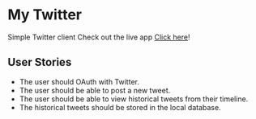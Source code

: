 # My Twitter

Simple Twitter client 
Check out the live app [Click here](http://mytwitterapp.herokuapp.com/)!

## User Stories

* The user should OAuth with Twitter.
* The user should be able to post a new tweet.
* The user should be able to view historical tweets from their timeline.
* The historical tweets should be stored in the local database.


